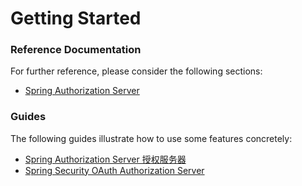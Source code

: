 # Getting Started

### Reference Documentation

For further reference, please consider the following sections:

* [Spring Authorization Server](https://spring.io/projects/spring-authorization-server)

### Guides

The following guides illustrate how to use some features concretely:

* [Spring Authorization Server 授权服务器](https://juejin.cn/post/7151692788071923742#heading-17)
* [Spring Security OAuth Authorization Server](https://www.baeldung.com/spring-security-oauth-auth-server)
